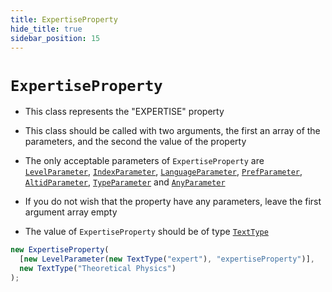 ```yaml
---
title: ExpertiseProperty
hide_title: true
sidebar_position: 15
---
```


# `ExpertiseProperty`

- This class represents the "EXPERTISE" property

- This class should be called with two arguments, the first an array of the parameters, and the second the value of the property

- The only acceptable parameters of `ExpertiseProperty` are [`LevelParameter`](/documentation/parameters/levelparameter), [`IndexParameter`](/documentation/parameters/indexparameter), [`LanguageParameter`](/documentation/parameters/languageparameter), [`PrefParameter`](/documentation/parameters/prefparameter), [`AltidParameter`](/documentation/parameters/altidparameter), [`TypeParameter`](/documentation/parameters/typeparameter) and [`AnyParameter`](/documentation/parameters/anyparameter)

- If you do not wish that the property have any parameters, leave the first argument array empty

- The value of `ExpertiseProperty` should be of type [`TextType`](/documentation/values/texttype-and-textlisttype)

```js
new ExpertiseProperty(
  [new LevelParameter(new TextType("expert"), "expertiseProperty")],
  new TextType("Theoretical Physics")
);
```
